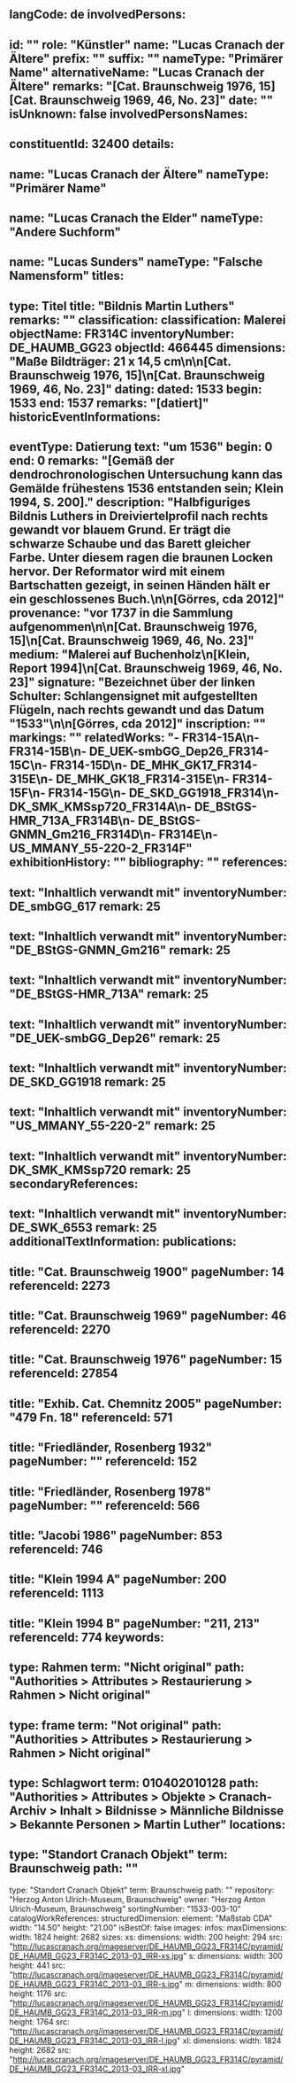 langCode: de
involvedPersons: 
 - 
   id: ""
  role: "Künstler"
  name: "Lucas Cranach der Ältere"
  prefix: ""
  suffix: ""
  nameType: "Primärer Name"
  alternativeName: "Lucas Cranach der Ältere"
  remarks: "[Cat. Braunschweig 1976, 15] [Cat. Braunschweig 1969, 46, No. 23]"
  date: ""
  isUnknown: false
involvedPersonsNames: 
 - 
   constituentId: 32400
  details: 
   - 
   name: "Lucas Cranach der Ältere"
    nameType: "Primärer Name"
   - 
   name: "Lucas Cranach the Elder"
    nameType: "Andere Suchform"
   - 
   name: "Lucas Sunders"
    nameType: "Falsche Namensform"
titles: 
 - 
   type: Titel
  title: "Bildnis Martin Luthers"
  remarks: ""
classification: 
 classification: Malerei
objectName: FR314C
inventoryNumber: DE_HAUMB_GG23
objectId: 466445
dimensions: "Maße Bildträger: 21 x 14,5 cm\n\n[Cat. Braunschweig 1976, 15]\n[Cat. Braunschweig 1969, 46, No. 23]"
dating: 
 dated: 1533
 begin: 1533
 end: 1537
 remarks: "[datiert]"
 historicEventInformations: 
  - 
   eventType: Datierung
   text: "um 1536"
   begin: 0
   end: 0
   remarks: "[Gemäß der dendrochronologischen Untersuchung kann das Gemälde frühestens 1536 entstanden sein; Klein 1994, S. 200]."
description: "Halbfiguriges Bildnis Luthers in Dreiviertelprofil nach rechts gewandt vor blauem Grund. Er trägt die schwarze Schaube und das Barett gleicher Farbe. Unter diesem ragen die braunen Locken hervor. Der Reformator wird mit einem Bartschatten gezeigt, in seinen Händen hält er ein geschlossenes Buch.\n\n[Görres, cda 2012]"
provenance: "vor 1737 in die Sammlung aufgenommen\n\n[Cat. Braunschweig 1976, 15]\n[Cat. Braunschweig 1969, 46, No. 23]"
medium: "Malerei auf Buchenholz\n[Klein, Report 1994]\n[Cat. Braunschweig 1969, 46, No. 23]"
signature: "Bezeichnet über der linken Schulter: Schlangensignet mit aufgestellten Flügeln, nach rechts gewandt und das Datum \"1533\"\n\n[Görres, cda 2012]"
inscription: ""
markings: ""
relatedWorks: "- FR314-15A\n- FR314-15B\n- DE_UEK-smbGG_Dep26_FR314-15C\n- FR314-15D\n- DE_MHK_GK17_FR314-315E\n- DE_MHK_GK18_FR314-315E\n- FR314-15F\n- FR314-15G\n- DE_SKD_GG1918_FR314\n- DK_SMK_KMSsp720_FR314A\n- DE_BStGS-HMR_713A_FR314B\n- DE_BStGS-GNMN_Gm216_FR314D\n- FR314E\n- US_MMANY_55-220-2_FR314F"
exhibitionHistory: ""
bibliography: ""
references: 
 - 
   text: "Inhaltlich verwandt mit"
  inventoryNumber: DE_smbGG_617
  remark: 25
 - 
   text: "Inhaltlich verwandt mit"
  inventoryNumber: "DE_BStGS-GNMN_Gm216"
  remark: 25
 - 
   text: "Inhaltlich verwandt mit"
  inventoryNumber: "DE_BStGS-HMR_713A"
  remark: 25
 - 
   text: "Inhaltlich verwandt mit"
  inventoryNumber: "DE_UEK-smbGG_Dep26"
  remark: 25
 - 
   text: "Inhaltlich verwandt mit"
  inventoryNumber: DE_SKD_GG1918
  remark: 25
 - 
   text: "Inhaltlich verwandt mit"
  inventoryNumber: "US_MMANY_55-220-2"
  remark: 25
 - 
   text: "Inhaltlich verwandt mit"
  inventoryNumber: DK_SMK_KMSsp720
  remark: 25
secondaryReferences: 
 - 
   text: "Inhaltlich verwandt mit"
  inventoryNumber: DE_SWK_6553
  remark: 25
additionalTextInformation: 
publications: 
 - 
   title: "Cat. Braunschweig 1900"
  pageNumber: 14
  referenceId: 2273
 - 
   title: "Cat. Braunschweig 1969"
  pageNumber: 46
  referenceId: 2270
 - 
   title: "Cat. Braunschweig 1976"
  pageNumber: 15
  referenceId: 27854
 - 
   title: "Exhib. Cat. Chemnitz 2005"
  pageNumber: "479 Fn. 18"
  referenceId: 571
 - 
   title: "Friedländer, Rosenberg 1932"
  pageNumber: ""
  referenceId: 152
 - 
   title: "Friedländer, Rosenberg 1978"
  pageNumber: ""
  referenceId: 566
 - 
   title: "Jacobi 1986"
  pageNumber: 853
  referenceId: 746
 - 
   title: "Klein 1994 A"
  pageNumber: 200
  referenceId: 1113
 - 
   title: "Klein 1994 B"
  pageNumber: "211, 213"
  referenceId: 774
keywords: 
 - 
   type: Rahmen
  term: "Nicht original"
  path: "Authorities > Attributes > Restaurierung > Rahmen > Nicht original"
 - 
   type: frame
  term: "Not original"
  path: "Authorities > Attributes > Restaurierung > Rahmen > Nicht original"
 - 
   type: Schlagwort
  term: 010402010128
  path: "Authorities > Attributes > Objekte > Cranach-Archiv > Inhalt > Bildnisse > Männliche Bildnisse > Bekannte Personen > Martin Luther"
locations: 
 - 
   type: "Standort Cranach Objekt"
  term: Braunschweig
  path: ""
 - 
   type: "Standort Cranach Objekt"
  term: Braunschweig
  path: ""
repository: "Herzog Anton Ulrich-Museum, Braunschweig"
owner: "Herzog Anton Ulrich-Museum, Braunschweig"
sortingNumber: "1533-003-10"
catalogWorkReferences: 
structuredDimension: 
 element: "Maßstab CDA"
 width: "14.50"
 height: "21.00"
isBestOf: false
images: 
 infos: 
  maxDimensions: 
   width: 1824
   height: 2682
 sizes: 
  xs: 
   dimensions: 
    width: 200
    height: 294
   src: "http://lucascranach.org/imageserver/DE_HAUMB_GG23_FR314C/pyramid/DE_HAUMB_GG23_FR314C_2013-03_IRR-xs.jpg"
  s: 
   dimensions: 
    width: 300
    height: 441
   src: "http://lucascranach.org/imageserver/DE_HAUMB_GG23_FR314C/pyramid/DE_HAUMB_GG23_FR314C_2013-03_IRR-s.jpg"
  m: 
   dimensions: 
    width: 800
    height: 1176
   src: "http://lucascranach.org/imageserver/DE_HAUMB_GG23_FR314C/pyramid/DE_HAUMB_GG23_FR314C_2013-03_IRR-m.jpg"
  l: 
   dimensions: 
    width: 1200
    height: 1764
   src: "http://lucascranach.org/imageserver/DE_HAUMB_GG23_FR314C/pyramid/DE_HAUMB_GG23_FR314C_2013-03_IRR-l.jpg"
  xl: 
   dimensions: 
    width: 1824
    height: 2682
   src: "http://lucascranach.org/imageserver/DE_HAUMB_GG23_FR314C/pyramid/DE_HAUMB_GG23_FR314C_2013-03_IRR-xl.jpg"